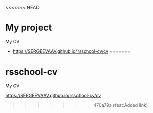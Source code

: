 <<<<<<< HEAD
# My project
My CV 


* https://SERGEEVAAV.github.io/rsschool-cv/cv
=======
# rsschool-cv 
My CV

<https://SERGEEVAAV.github.io/rsschool-cv/cv>
>>>>>>> 470a79a (feat:Added link)
